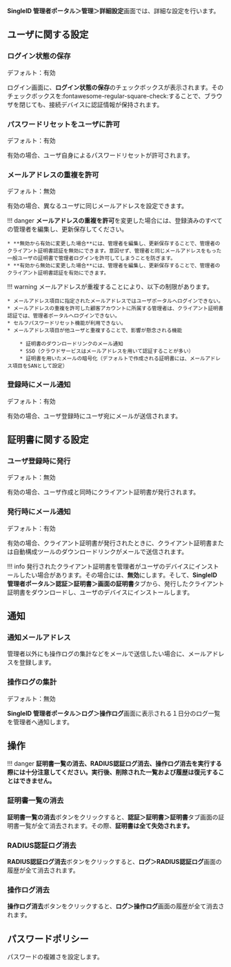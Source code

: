 **SingleID 管理者ポータル＞管理＞詳細設定**画面では、詳細な設定を行います。

## ユーザに関する設定
### ログイン状態の保存
デフォルト：有効

ログイン画面に、**ログイン状態の保存**のチェックボックスが表示されます。そのチェックボックスを:fontawesome-regular-square-check:することで、ブラウザを閉じても、接続デバイスに認証情報が保持されます。

### パスワードリセットをユーザに許可
デフォルト：有効

有効の場合、ユーザ自身によるパスワードリセットが許可されます。

### メールアドレスの重複を許可
デフォルト：無効

有効の場合、異なるユーザに同じメールアドレスを設定できます。

!!! danger
    **メールアドレスの重複を許可**を変更した場合には、登録済みのすべての管理者を編集し、更新保存してください。

    * **無効から有効に変更した場合**には、管理者を編集し、更新保存することで、管理者のクライアント証明書認証を無効にできます。意図せず、管理者と同じメールアドレスをもった一般ユーザの証明書で管理者ログインを許可してしまうことを防ぎます。
    * **有効から無効に変更した場合**には、管理者を編集し、更新保存することで、管理者のクライアント証明書認証を有効にできます。

!!! warning
    メールアドレスが重複することにより、以下の制限があります。

    * メールアドレス項目に指定されたメールアドレスではユーザポータルへログインできない。
    * メールアドレスの重複を許可した顧客アカウントに所属する管理者は、クライアント証明書認証では、管理者ポータルへログインできない。
    * セルフパスワードリセット機能が利用できない。
    * メールアドレス項目が他ユーザと重複することで、影響が懸念される機能

        * 証明書のダウンロードリンクのメール通知
        * SSO（クラウドサービスはメールアドレスを用いて認証することが多い）
        * 証明書を用いたメールの暗号化（デフォルトで作成される証明書には、メールアドレス項目をSANとして設定）

### 登録時にメール通知
デフォルト：有効

有効の場合、ユーザ登録時にユーザ宛にメールが送信されます。

## 証明書に関する設定
### ユーザ登録時に発行
デフォルト：無効

有効の場合、ユーザ作成と同時にクライアント証明書が発行されます。

### 発行時にメール通知 
デフォルト：有効

有効の場合、クライアント証明書が発行されたときに、クライアント証明書または自動構成ツールのダウンロードリンクがメールで送信されます。

!!! info
    発行されたクライアント証明書を管理者がユーザのデバイスにインストールしたい場合があります。その場合には、**無効**にします。そして、**SingleID 管理者ポータル＞認証＞証明書＞**画面の**証明書**タブから、発行したクライアント証明書をダウンロードし、ユーザのデバイスにインストールします。

## 通知
### 通知メールアドレス
管理者以外にも操作ログの集計などをメールで送信したい場合に、メールアドレスを登録します。

### 操作ログの集計
デフォルト：無効

**SingleID 管理者ポータル＞ログ＞操作ログ**画面に表示される１日分のログ一覧を管理者へ通知します。

## 操作

!!! danger
    **証明書一覧の消去、RADIUS認証ログ消去、操作ログ消去を実行する際には十分注意してください。実行後、削除された一覧および履歴は復元することはできません。**

### 証明書一覧の消去
**証明書一覧の消去**ボタンをクリックすると、**認証＞証明書＞証明書**タブ画面の証明書一覧が全て消去されます。その際、**証明書は全て失効されます。**

### RADIUS認証ログ消去
**RADIUS認証ログ消去**ボタンをクリックすると、**ログ＞RADIUS認証ログ**画面の履歴が全て消去されます。

### 操作ログ消去
**操作ログ消去**ボタンをクリックすると、**ログ＞操作ログ**画面の履歴が全て消去されます。

## パスワードポリシー
パスワードの複雑さを設定します。
